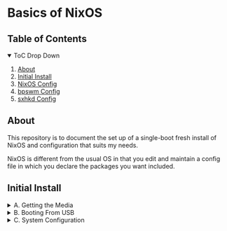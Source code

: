 # Basics of NixOS

## Table of Contents

<details open>

<summary>ToC Drop Down</summary>

1. [About](#about)
2. [Initial Install](#initial-install)
3. [NixOS Config](#nixos-config)
4. [bpswm Config](#bpswm-config)
5. [sxhkd Config](#sxhkd-config)

</details>


## About
This repository is to document the set up of a single-boot fresh install of NixOS and configuration that suits my needs.

NixOS is different from the usual OS in that you edit and maintain a config file in which you declare the packages you want included. 

## Initial Install

<details>
<summary>A. Getting the Media</summary>

1. Download a NixOS image from https://nixos.org/download


> ⚠️ Please note that Nix is a package manager and NixOS is an operating system (that uses Nix) and both are available through this page. Be wary of following the incorrect installation procedure. 

I will be using the Plasma Desktop 64-bit Intel/AMD version initially. Be sure to grab what matches your architecture and desires. 

2. Mount `nixos.iso` to a USB drive. 

I use Balena Etcher in most cases https://etcher.balena.io/ . It's incredibly stream-lined and I have yet to have an issue due to it.

3. Insert the USB drive into a USB port on the machine you would like to modify.

4. Restart or power up the machine.

</details>

<details>
<summary>B. Booting From USB</summary>

1. Boot from your USB drive

If your system is not already setup to boot from USB you will need to press the BIOS key while your machine is booting. 

> ⚠️ Most common BIOS keys are `DEL` or `F2` but that's not always the case. My current BIOS key is `F12`. You can check your motherboard's instruction manual to see which key is designated as your BIOS key. Some machines show which is your BIOS key on startup. 

2. Change USB to be first in boot order

3. Restart the machine

</details>

<details>
<summary>C. System Configuration</summary>

1. Choose option from Install list

I install using the default installer. 

For the curious:

`nomodeset` tells the kernel to not start video drivers until the system is up and running.

`copytoram` copies the squash image to RAM but the contents get uncompressed on demand so it's a lot slower than reading from USB

`debug` I believe runs in debug mode (where would I get that idea?) but I have not had a use for it yet and have not explored what it does exactly

`serial console=ttyS0` ?

`Memtest86+` test and stress test on x86 archetectures RAM

2. Go through the installer prompts. My settings are as follows:

Language: `American English`

Time Zone: `PST` or `Los Angeles, CA, USA`

Keyboard Layout: `English Default`

User Info:
    
Full Name: Your Name

Login: Login Name

Password: your password

Require strong passwords: ☑️

Log in automatically: 🔳

Use same password for the adminstrator account: 🔳

Administrator Password: your admin password

Desktop Environment: No desktop

Allow unfree software: ☑️

Erase Disk: ☑️

Partions: If you are unsure of how to set up partitions leave as default

Include image of this portion of nixos installer

Summary: Be sure to go over and confirm everything is correct

3. Install

Press the `install` button, grab a glass of water, and wait.

4. Restart

Check the restart now box and click the Done button. 

Great job! You have successfully installed NixOS (Else you've messed up somewhere, go try again)

</details>